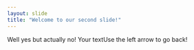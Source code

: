 ```yaml
---
layout: slide
title: "Welcome to our second slide!"
---
```

Well yes but actually no!
Your textUse the left arrow to go back!
